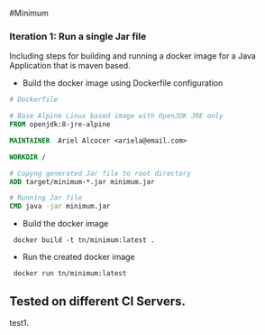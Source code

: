 #Minimum

### Iteration 1: Run a single Jar file
Including steps for building and running a docker image for a Java Application that is maven based.
  * Build the docker image using Dockerfile configuration
  ``` dockerfile
  # Dockerfile
  
  # Base Alpine Linux based image with OpenJDK JRE only
  FROM openjdk:8-jre-alpine
  
  MAINTAINER  Ariel Alcocer <ariela@email.com>
  
  WORKDIR /
  
  # Copyng generated Jar file to root directory
  ADD target/minimum-*.jar minimum.jar
  
  # Running Jar file
  CMD java -jar minimum.jar
   ```
  * Build the docker image
   ```
    docker build -t tn/minimum:latest .
   ```
  * Run the created docker image
   ```
    docker run tn/minimum:latest
   ```

Tested on different CI Servers.
-------------------------------
test1.
